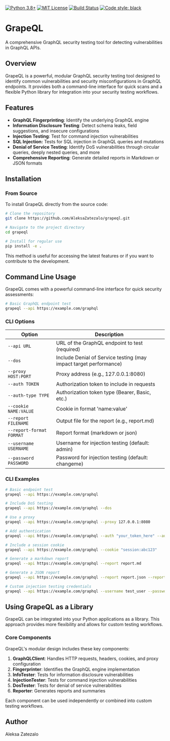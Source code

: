 [![Python 3.8+](https://img.shields.io/badge/python-3.8+-blue.svg)](https://www.python.org/downloads/)
[![MIT License](https://img.shields.io/badge/License-MIT-yellow.svg)](https://opensource.org/licenses/MIT)
[![Build Status](https://img.shields.io/github/actions/workflow/status/AleksaZatezalo/GrapeQL/ci.yml?branch=main)](https://github.com/AleksaZatezalo/GrapeQL/actions)
[![Code style: black](https://img.shields.io/badge/code%20style-black-000000.svg)](https://github.com/psf/black)

# GrapeQL

A comprehensive GraphQL security testing tool for detecting vulnerabilities in GraphQL APIs.

## Overview

GrapeQL is a powerful, modular GraphQL security testing tool designed to identify common vulnerabilities and security misconfigurations in GraphQL endpoints. It provides both a command-line interface for quick scans and a flexible Python library for integration into your security testing workflows.

## Features

- **GraphQL Fingerprinting**: Identify the underlying GraphQL engine
- **Information Disclosure Testing**: Detect schema leaks, field suggestions, and insecure configurations
- **Injection Testing**: Test for command injection vulnerabilities
- **SQL Injection:** Tests for SQL injection in GraphQL queries and mutations
- **Denial of Service Testing**: Identify DoS vulnerabilities through circular queries, deeply nested queries, and more
- **Comprehensive Reporting**: Generate detailed reports in Markdown or JSON formats

## Installation

### From Source

To install GrapeQL directly from the source code:

```bash
# Clone the repository
git clone https://github.com/AleksaZatezalo/grapeql.git

# Navigate to the project directory
cd grapeql

# Install for regular use
pip install -e .
```

This method is useful for accessing the latest features or if you want to contribute to the development.

## Command Line Usage

GrapeQL comes with a powerful command-line interface for quick security assessments:

```bash
# Basic GraphQL endpoint test
grapeql --api https://example.com/graphql
```

### CLI Options

| Option | Description |
|--------|-------------|
| `--api URL` | URL of the GraphQL endpoint to test (required) |
| `--dos` | Include Denial of Service testing (may impact target performance) |
| `--proxy HOST:PORT` | Proxy address (e.g., 127.0.0.1:8080) |
| `--auth TOKEN` | Authorization token to include in requests |
| `--auth-type TYPE` | Authorization token type (Bearer, Basic, etc.) |
| `--cookie NAME:VALUE` | Cookie in format 'name:value' |
| `--report FILENAME` | Output file for the report (e.g., report.md) |
| `--report-format FORMAT` | Report format (markdown or json) |
| `--username USERNAME` | Username for injection testing (default: admin) |
| `--password PASSWORD` | Password for injection testing (default: changeme) |

### CLI Examples

```bash
# Basic endpoint test
grapeql --api https://example.com/graphql

# Include DoS testing
grapeql --api https://example.com/graphql --dos

# Use a proxy
grapeql --api https://example.com/graphql --proxy 127.0.0.1:8080

# Add authentication
grapeql --api https://example.com/graphql --auth "your_token_here" --auth-type Bearer

# Include a session cookie
grapeql --api https://example.com/graphql --cookie "session:abc123"

# Generate a markdown report
grapeql --api https://example.com/graphql --report report.md

# Generate a JSON report
grapeql --api https://example.com/graphql --report report.json --report-format json

# Custom injection testing credentials
grapeql --api https://example.com/graphql --username test_user --password test_pass
```

## Using GrapeQL as a Library

GrapeQL can be integrated into your Python applications as a library. This approach provides more flexibility and allows for custom testing workflows.

### Core Components

GrapeQL's modular design includes these key components:

1. **GraphQLClient**: Handles HTTP requests, headers, cookies, and proxy configuration
2. **Fingerprinter**: Identifies the GraphQL engine implementation
3. **InfoTester**: Tests for information disclosure vulnerabilities
4. **InjectionTester**: Tests for command injection vulnerabilities
5. **DosTester**: Tests for denial of service vulnerabilities
6. **Reporter**: Generates reports and summaries

Each component can be used independently or combined into custom testing workflows.

## Author

Aleksa Zatezalo
